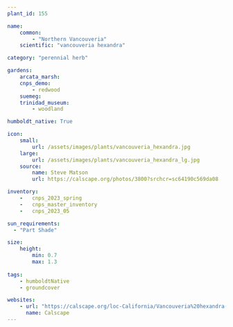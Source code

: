 ```yaml
---
plant_id: 155 

name: 
    common: 
        - "Northern Vancouveria"  
    scientific: "vancouveria hexandra"  

category: "perennial herb"

gardens: 
    arcata_marsh:
    cnps_demo:
        - redwood
    suemeg:
    trinidad_museum:
        - woodland

humboldt_native: True

icon: 
    small: 
        url: /assets/images/plants/vancouveria_hexandra.jpg 
    large: 
        url: /assets/images/plants/vancouveria_hexandra_lg.jpg 
    source: 
        name: Steve Matson 
        url: https://calscape.org/photos/3800?srchcr=sc64190c569da08

inventory: 
    -   cnps_2023_spring
    -   cnps_master_inventory
    -   cnps_2023_05

sun_requirements:
  - "Part Shade"

size:
    height: 
        min: 0.7 
        max: 1.3
 
tags: 
    - humboldtNative
    - groundcover

websites: 
    - url: "https://calscape.org/loc-California/Vancouveria%20hexandra(%20)"
      name: Calscape
---
```

